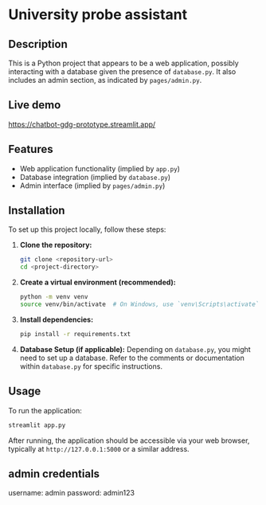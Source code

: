 # University probe assistant

## Description
This is a Python project that appears to be a web application, possibly interacting with a database given the presence of `database.py`. It also includes an admin section, as indicated by `pages/admin.py`.

## Live demo
https://chatbot-gdg-prototype.streamlit.app/

## Features
- Web application functionality (implied by `app.py`)
- Database integration (implied by `database.py`)
- Admin interface (implied by `pages/admin.py`)

## Installation
To set up this project locally, follow these steps:

1. **Clone the repository:**
   ```bash
   git clone <repository-url>
   cd <project-directory>
   ```

2. **Create a virtual environment (recommended):**
   ```bash
   python -m venv venv
   source venv/bin/activate  # On Windows, use `venv\Scripts\activate`
   ```

3. **Install dependencies:**
   ```bash
   pip install -r requirements.txt
   ```

4. **Database Setup (if applicable):**
   Depending on `database.py`, you might need to set up a database. Refer to the comments or documentation within `database.py` for specific instructions.

## Usage
To run the application:

```bash
streamlit app.py
```

After running, the application should be accessible via your web browser, typically at `http://127.0.0.1:5000` or a similar address.


## admin credentials
username: admin
password: admin123